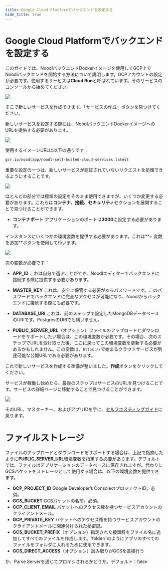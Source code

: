 ```yaml
---
title: Google Cloud Platformでバックエンドを設定する
hide_title: true
---
```


# Google Cloud Platformでバックエンドを設定する

このガイドでは、NoodlバックエンドDockerイメージを使用してGCP上でNoodlバックエンドを開始する方法について説明します。GCPアカウントの設定が必要です。使用するサービスは**Cloud Run**と呼ばれています。そのサービスのコンソールから始めてください。

<div className="ndl-image-with-background m">

![](/docs/guides/deploy/using-an-external-backend/gcp-1.png)

</div>

そこで新しいサービスを作成できます。「サービスの作成」ボタンを見つけてください。

新しいサービスを設定する際には、NoodlバックエンドDockerイメージへのURLを提供する必要があります。

<div className="ndl-image-with-background xl">

![](/docs/guides/deploy/using-an-external-backend/gcp-2.png)

</div>

使用するイメージURLは以下の通りです：

```bash
gcr.io/noodlapp/noodl-self-hosted-cloud-services:latest
```

重要な設定の一つは、新しいサービスが認証されていないリクエストを処理できるようにすることです。

<div className="ndl-image-with-background xl">

![](/docs/guides/deploy/using-an-external-backend/gcp-3.png)

</div>

ほとんどの部分では標準の設定をそのまま使用できますが、いくつか変更する必要があります。これらは**コンテナ、接続、セキュリティ**セクションを展開することで見つけることができます。

* **コンテナポート** アプリケーションのポートは**3000**に設定する必要があります。

インスタンスにいくつかの環境変数を提供する必要があります。これは**+ 変数を追加**ボタンを使用して行います。

<div className="ndl-image-with-background xl">

![](/docs/guides/deploy/using-an-external-backend/gcp-4.png)

</div>

次の変数が必要です：

* **APP_ID** これは自分で選ぶことができ、Noodlエディターでバックエンドに接続する際に提供する必要があります。
* **MASTER_KEY** これは、安全に保管する必要があるパスワードです。このパスワードでバックエンドに完全なアクセスが可能になり、Noodlからバックエンドに接続する際にも必要です。
* **DATABASE_URI** これは、前のステップで設定したMongoDBデータベースのURIです。PostgresのURIでも構いません。

* **PUBLIC_SERVER_URL**（オプション）ファイルのアップロードとダウンロードをサポートしたい場合は、この環境変数が必要です。その場合、次のステップでURLを受け取った後、ここに戻ってこの環境変数を更新する必要があるかもしれません。この変数は、`https://`で始まるクラウドサービスが到達可能な公開URLである必要があります。

これで新しいサービスを作成する準備が整いました。**作成**ボタンをクリックしてください。

サービスが稼働し始めたら、最後のステップはサービスのURLを見つけることです。サービスの詳細ページに移動することで見つけることができます。

<div className="ndl-image-with-background l">

![](/docs/guides/deploy/using-an-external-backend/gcp-5.png)

</div>

そのURL、マスターキー、およびアプリIDを手に、[セルフホスティングガイド](/docs/guides/deploy/using-an-external-backend#connect-your-application-to-the-self-hosted-backend)に戻ります。

# ファイルストレージ

ファイルのアップロードとダウンロードをサポートする場合は、上記で指摘したように**PUBLIC_SERVER_URL**環境変数を指定する必要があります。デフォルトでは、ファイルはアプリケーションのデータベースに保存されますが、代わりにGCSバケットをストレージとして使用する場合は、以下の環境変数を提供できます。

* **GCP_PROJECT_ID** Google Developer’s ConsoleのプロジェクトID。必須。
* **GCS_BUCKET** GCSバケットの名前。必須。
* **GCP_CLIENT_EMAIL** バケットへのアクセス権を持つサービスアカウントのクライアントメール。
* **GCP_PRIVATE_KEY** バケットへのアクセス権を持つサービスアカウントのクライアントメールに関連付けられた秘密鍵。
* **GCS_BUCKET_PREFIX**（オプション）指定された接頭辞をファイル名に追加してすべてのファイルを作成します。'folder/'のようにアプリのすべてのファイルをフォルダに入れるために使用できます。
* **GCS_DIRECT_ACCESS**（オプション）読み取りがGCSを直接行う

か、Parse Serverを通じてプロキシされるかどうか。デフォルト：false
